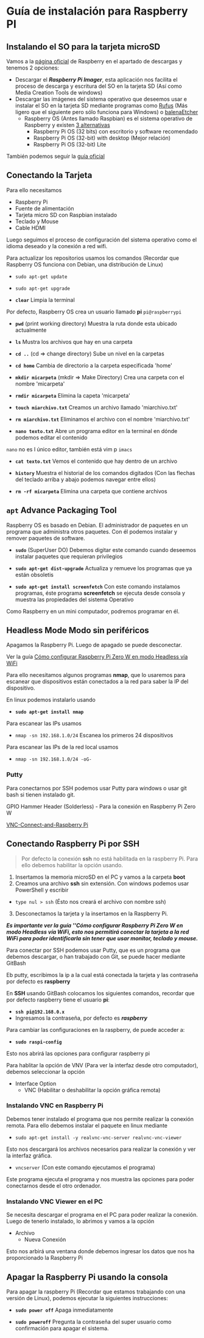 # Guía de instalación para Raspberry PI

## Instalando el SO para la tarjeta microSD

Vamos a la [página oficial](https://www.raspberrypi.org/downloads/) de Raspberry en el apartado de descargas y tenemos 2 opciones:

- Descargar el **_Raspberry Pi Imager_**, esta aplicación nos facilita el proceso de descarga y escritura del SO en la tarjeta SD (Así como Media Creation Tools de windows)
- Descargar las imágenes del sistema operativo que deseemos usar e instalar el SO en la tarjeta SD mediante programas como [Rufus](https://rufus.ie/) (Más ligero que el siguiente pero sólo funciona para Windows) o [balenaEtcher](https://www.balena.io/etcher/)
  - Raspberry OS (Antes llamado Raspbian) es el sistema operativo de Raspberry y existen [3 alternativas](https://www.raspberrypi.org/downloads/raspberry-pi-os/)
    - Raspberry Pi OS (32 bits) con escritorio y software recomendado
    - Raspberry Pi OS (32-bit) with desktop (Mejor relación)
    - Raspberry Pi OS (32-bit) Lite

También podemos seguir la [guía oficial](https://projects.raspberrypi.org/en/projects/raspberry-pi-setting-up)

## Conectando la Tarjeta

Para ello necesitamos

- Raspberry Pi
- Fuente de alimentación
- Tarjeta micro SD con Raspbian instalado
- Teclado y Mouse
- Cable HDMI

Luego seguimos el proceso de configuración del sistema operativo como el idioma deseado y la conexión a red wifi.

Para actualizar los repositorios usamos los comandos (Recordar que Raspberry OS funciona con Debian, una distribución de Linux)

- `sudo apt-get update`
- `sudo apt-get upgrade`

- **`clear`** Limpia la terminal

Por defecto, Raspberry OS crea un usuario llamado **pi** `pi@raspberrypi`

- **`pwd`** (print working directory) Muestra la ruta donde esta ubicado actualmente

- **`ls`** Mustra los archivos que hay en una carpeta

- **`cd ..`** (cd => change directory) Sube un nivel en la carpetas

- **`cd home`** Cambia de directorio a la carpeta especificada 'home'

- **`mkdir micarpeta`** (mkdir => Make Directory) Crea una carpeta con el nombre 'micarpeta'

- **`rmdir micarpeta`** Elimina la capeta 'micarpeta'

- **`touch miarchivo.txt`** Creamos un archivo llamado 'miarchivo.txt'

- **`rm miarchivo.txt`** Eliminamos el archivo con el nombre 'miarchivo.txt'

- **`nano texto.txt`** Abre un programa editor en la terminal en dónde podemos editar el contenido

`nano` no es l único editor, también está vim p `imacs`

- **`cat texto.txt`** Vemos el contenido que hay dentro de un archivo

- **`history`** Muestra el historial de los comandos digitados (Con las flechas del teclado arriba y abajo podemos navegar entre ellos)

- **`rm -rf micarpeta`** Elimina una carpeta que contiene archivos

## **`apt`** Advance Packaging Tool

Raspberry OS es basado en Debian. El administrador de paquetes en un programa que administra otros paquetes. Con él podemos instalar y remover paquetes de software.

- **`sudo`** (SuperUser DO) Debemos digitar este comando cuando deseemos instalar paquetes que requieran privilegios

- **`sudo apt-get dist-upgrade`** Actualiza y remueve los programas que ya están obsoletis

- **`sudo apt-get install screenfetch`** Con este comando instalamos programas, éste programa **screenfetch** se ejecuta desde consola y muestra las propiedades del sistema Operativo

Como Raspberry en un mini computador, podremos programar en él.

## **Headless Mode** Modo sin periféricos

Apagamos la Raspberry Pi. Luego de apagado se puede desconectar.

Ver la guía [Cómo configurar Raspberry Pi Zero W en modo Headless vía WiFi](https://mecatronicauno.com/configurar-raspberry-pi-zero-w-modo-headless-via-wifi/)

Para ello necesitamos algunos programas **nmap**, que lo usaremos para escanear que dispositivos están conectados a la red para saber la IP del dispositivo.

En linux podemos instalarlo usando

- **`sudo apt-get install nmap`**

Para escanear las IPs usamos

- `nmap -sn 192.168.1.0/24` Escanea los primeros 24 dispositivos

Para escanear las IPs de la red local usamos

- `nmap -sn 192.168.1.0/24 -oG-`

### Putty

Para conectarnos por SSH podemos usar Putty para windows o usar git bash si tienen instalado git.

GPIO Hammer Header (Solderless) - Para la conexión en Raspberry Pi Zero W

[VNC-Connect-and-Raspberry Pi](https://help.realvnc.com/hc/en-us/articles/360002249917-VNC-Connect-and-Raspberry-Pi#operating-vnc-server-at-the-command-line-0-6)

## Conectando Raspberry Pi por SSH

> Por defecto la conexión **ssh** no está habilitada en la raspberry Pi. Para ello debemos habilitar la opción usando.

1. Insertamos la memoria microSD en el PC y vamos a la carpeta **boot**
2. Creamos una archivo **ssh** sin extensión. Con windows podemos usar PowerShell y escribir

- `type nul > ssh` (Ésto nos creará el archivo con nombre ssh)

3. Desconectamos la tarjeta y la insertamos en la Raspberry Pi.

**_Es importante ver la guía ''Cómo configurar Raspberry Pi Zero W en modo Headless vía WiFi, esto nos permitirá conectar la tarjeta a la red WiFi para poder identificarla sin tener que usar monitor, teclado y mouse._**

Para conectar por SSH podemos usar Putty, que es un programa que debemos descargar, o han trabajado con Git, se puede hacer mediante GitBash

Eb putty, escribimos la ip a la cual está conectada la tarjeta y las contraseña por defecto es **raspberry**

En **SSH** usando GitBash colocamos los siguientes comandos, recordar que por defecto raspberry tiene el usuario **pi**:

- **`ssh pi@192.168.0.x`**
- Ingresamos la contraseña, por defecto es **_raspberry_**

Para cambiar las configuraciones en la raspberry, de puede acceder a:

- **`sudo raspi-config`**

Esto nos abrirá las opciones para configurar raspberry pi

Para hablitar la opción de VNV (Para ver la interfaz desde otro computador), debemos seleccionar la opción

- Interface Option
  - VNC (Habilitar o deshabilitar la opción gráfica remota)

### Instalando VNC en Raspberry Pi

Debemos tener instalado el programa que nos permite realizar la conexión remota. Para ello debemos instalar el paquete en linux mediante

- `sudo apt-get install -y realvnc-vnc-server realvnc-vnc-viewer`

Esto nos descargará los archivos necesarios para realizar la conexión y ver la interfaz gráfica.

- `vncserver` (Con este comando ejecutamos el programa)

Este programa ejecuta el programa y nos muestra las opciones para poder conectarnos desde el otro ordenador.

### Instalando VNC Viewer en el PC

Se necesita descargar el programa en el PC para poder realizar la conexión. Luego de tenerlo instalado, lo abrimos y vamos a la opción

- Archivo
  - Nueva Conexión

Esto nos arbirá una ventana donde debemos ingresar los datos que nos ha proporcionado la Raspberry Pi

## Apagar la Raspberry Pi usando la consola

Para apagar la raspberry Pi (Recordar que estamos trabajando con una versión de Linux), podemos ejecutar la siguientes instrucciones:

- **`sudo power off`** Apaga inmediatamente

- **`sudo poweroff`** Pregunta la contraseña del super usuario como confirmación para apagar el sistema.
